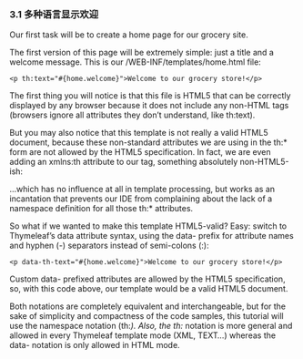 ### 3.1 多种语言显示欢迎

Our first task will be to create a home page for our grocery site.

The first version of this page will be extremely simple: just a title and a welcome message. This is our /WEB-INF/templates/home.html file:

<!DOCTYPE html>

<html xmlns:th="http://www.thymeleaf.org">

  <head>
    <title>Good Thymes Virtual Grocery</title>
    <meta http-equiv="Content-Type" content="text/html; charset=UTF-8" />
    <link rel="stylesheet" type="text/css" media="all" 
          href="../../css/gtvg.css" th:href="@{/css/gtvg.css}" />
  </head>

  <body>
  
    <p th:text="#{home.welcome}">Welcome to our grocery store!</p>
  
  </body>

</html>
The first thing you will notice is that this file is HTML5 that can be correctly displayed by any browser because it does not include any non-HTML tags (browsers ignore all attributes they don’t understand, like th:text).

But you may also notice that this template is not really a valid HTML5 document, because these non-standard attributes we are using in the th:* form are not allowed by the HTML5 specification. In fact, we are even adding an xmlns:th attribute to our <html> tag, something absolutely non-HTML5-ish:

<html xmlns:th="http://www.thymeleaf.org">
…which has no influence at all in template processing, but works as an incantation that prevents our IDE from complaining about the lack of a namespace definition for all those th:* attributes.

So what if we wanted to make this template HTML5-valid? Easy: switch to Thymeleaf’s data attribute syntax, using the data- prefix for attribute names and hyphen (-) separators instead of semi-colons (:):

<!DOCTYPE html>

<html>

  <head>
    <title>Good Thymes Virtual Grocery</title>
    <meta http-equiv="Content-Type" content="text/html; charset=UTF-8" />
    <link rel="stylesheet" type="text/css" media="all" 
          href="../../css/gtvg.css" data-th-href="@{/css/gtvg.css}" />
  </head>

  <body>
  
    <p data-th-text="#{home.welcome}">Welcome to our grocery store!</p>
  
  </body>

</html>
Custom data- prefixed attributes are allowed by the HTML5 specification, so, with this code above, our template would be a valid HTML5 document.

Both notations are completely equivalent and interchangeable, but for the sake of simplicity and compactness of the code samples, this tutorial will use the namespace notation (th:*). Also, the th:* notation is more general and allowed in every Thymeleaf template mode (XML, TEXT…) whereas the data- notation is only allowed in HTML mode.